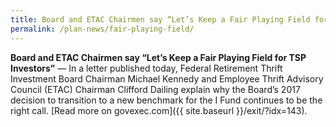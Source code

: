 ```yaml
---
title: Board and ETAC Chairmen say “Let’s Keep a Fair Playing Field for TSP Investors”
permalink: /plan-news/fair-playing-field/
---
```

**Board and ETAC Chairmen say &#8220;Let’s Keep a Fair Playing Field for TSP Investors&#8221;** &#8212; In a letter published today, Federal Retirement Thrift Investment Board Chairman Michael Kennedy and Employee Thrift Advisory Council (ETAC) Chairman Clifford Dailing explain why the Board’s 2017 decision to transition to a new benchmark for the I Fund continues to be the right call. [Read more on govexec.com]({{ site.baseurl }}/exit/?idx=143).
